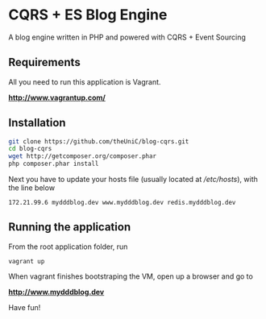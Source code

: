 CQRS + ES Blog Engine
=====================

A blog engine written in PHP and powered with CQRS + Event Sourcing

## Requirements

All you need to run this application is Vagrant.

**http://www.vagrantup.com/**

## Installation

```bash
git clone https://github.com/theUniC/blog-cqrs.git
cd blog-cqrs
wget http://getcomposer.org/composer.phar
php composer.phar install
```

Next you have to update your hosts file (usually located at */etc/hosts*), with the line below

    172.21.99.6 mydddblog.dev www.mydddblog.dev redis.mydddblog.dev
    
## Running the application

From the root application folder, run

    vagrant up
    
When vagrant finishes bootstraping the VM, open up a browser and go to

**http://www.mydddblog.dev**

Have fun!
